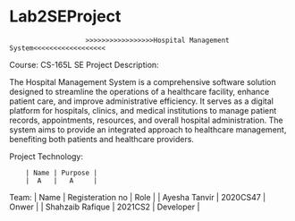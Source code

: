 # Lab2SEProject
                       >>>>>>>>>>>>>>>>>Hospital Management System<<<<<<<<<<<<<<<<<<
Course: CS-165L SE
Project Description:

The Hospital Management System is a comprehensive software solution designed to streamline the operations of a healthcare facility, enhance patient care, 
and improve administrative efficiency. It serves as a digital platform for hospitals, clinics, and medical institutions to manage patient records, appointments, 
resources, and overall hospital administration. The system aims to provide an integrated approach to healthcare management, benefiting both patients and healthcare 
providers.

Project Technology:

        | Name | Purpose |
        |  A   |   A     |

Team:
        |      Name        | Registeration no |    Role   | 
        | Ayesha Tanvir    |    2020CS47      |   Onwer   |
        | Shahzaib Rafique |    2021CS2       | Developer |
